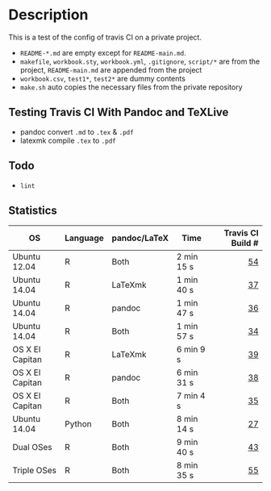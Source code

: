 # Description

This is a test of the config of travis CI on a private project.

- `README-*.md` are empty except for `README-main.md`.
- `makefile`, `workbook.sty`, `workbook.yml`, `.gitignore`, `script/*` are from the project, `README-main.md` are appended from the project
- `workbook.csv`, `test1*`, `test2*` are dummy contents
- `make.sh` auto copies the necessary files from the private repository

## Testing Travis CI With Pandoc and TeXLive

- pandoc convert `.md` to `.tex` & `.pdf`
- latexmk compile `.tex` to `.pdf`

## Todo

- `lint`

## Statistics

| OS	| Language	| pandoc/LaTeX	| Time	| Travis CI Build #	|  
|  ------	| ------	| ------	| ------	| ------:	|  
| Ubuntu 12.04	| R	| Both	| 2 min 15 s	| [54](https://travis-ci.org/ickc/travis-ci-pandoc-latex-config/builds/168124576)	| 
| Ubuntu 14.04	| R	| LaTeXmk	| 1 min 40 s	| [37](https://travis-ci.org/ickc/travis-ci-pandoc-latex-config/builds/167984036)	|  
| Ubuntu 14.04	| R	| pandoc	| 1 min 47 s	| [36](https://travis-ci.org/ickc/travis-ci-pandoc-latex-config/builds/167983871)	|  
| Ubuntu 14.04	| R	| Both	| 1 min 57 s	| [34](https://travis-ci.org/ickc/travis-ci-pandoc-latex-config/builds/167982738)	|  
| OS X El Capitan	| R	| LaTeXmk	| 6 min 9 s	| [39](https://travis-ci.org/ickc/travis-ci-pandoc-latex-config/builds/167984116)	|  
| OS X El Capitan	| R	| pandoc	| 6 min 31 s	| [38](https://travis-ci.org/ickc/travis-ci-pandoc-latex-config/builds/167984066)	|  
| OS X El Capitan	| R	| Both	| 7 min 4 s	| [35](https://travis-ci.org/ickc/travis-ci-pandoc-latex-config/builds/167983084)	|  
| Ubuntu 14.04	| Python	| Both	| 8 min 14 s	| [27](https://travis-ci.org/ickc/travis-ci-pandoc-latex-config/builds/167979150)	|  
| Dual OSes	| R	| Both	| 9 min 40 s	| [43](https://travis-ci.org/ickc/travis-ci-pandoc-latex-config/builds/167995239)	|  
| Triple OSes	| R	| Both	| 8 min 35 s	| [55](https://travis-ci.org/ickc/travis-ci-pandoc-latex-config/builds/168132853)	|  

<!-- from the private project: -->


